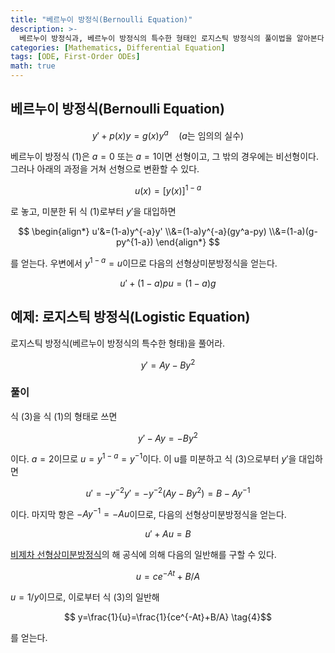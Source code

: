 ```yaml
---
title: "베르누이 방정식(Bernoulli Equation)"
description: >-
  베르누이 방정식과, 베르누이 방정식의 특수한 형태인 로지스틱 방정식의 풀이법을 알아본다.
categories: [Mathematics, Differential Equation]
tags: [ODE, First-Order ODEs]
math: true
---
```


## 베르누이 방정식(Bernoulli Equation)

$$ y'+p(x)y=g(x)y^a\quad \text{(}a\text{는 임의의 실수)}  \tag{1} $$

베르누이 방정식 (1)은 $a=0$ 또는 $a=1$이면 선형이고, 그 밖의 경우에는 비선형이다. 그러나 아래의 과정을 거쳐 선형으로 변환할 수 있다.

$$ u(x)=[y(x)]^{1-a} $$

로 놓고, 미분한 뒤 식 (1)로부터 $y'$을 대입하면

$$ \begin{align*}
u'&=(1-a)y^{-a}y'
\\&=(1-a)y^{-a}(gy^a-py) 
\\&=(1-a)(g-py^{1-a})
\end{align*} $$

를 얻는다. 우변에서 $y^{1-a}=u$이므로 다음의 선형상미분방정식을 얻는다.

$$ u'+(1-a)pu=(1-a)g \tag{2} $$

## 예제: 로지스틱 방정식(Logistic Equation)
로지스틱 방정식(베르누이 방정식의 특수한 형태)을 풀어라.

$$ y'=Ay-By^2 \tag{3} $$

### 풀이
식 (3)을 식 (1)의 형태로 쓰면

$$ y'-Ay=-By^2 $$

이다. $a=2$이므로 $u=y^{1-a}=y^{-1}$이다. 이 u를 미분하고 식 (3)으로부터 $y'$을 대입하면

$$ u'=-y^{-2}y'=-y^{-2}(Ay-By^2)=B-Ay^{-1} $$

이다. 마지막 항은 $-Ay^{-1}=-Au$이므로, 다음의 선형상미분방정식을 얻는다.

$$ u'+Au=B $$

[비제차 선형상미분방정식](/posts/Solution-of-First-Order-Linear-ODE/#비제차-선형상미분방정식)의 해 공식에 의해 다음의 일반해를 구할 수 있다.

$$ u=ce^{-At}+B/A $$

$u=1/y$이므로, 이로부터 식 (3)의 일반해

$$ y=\frac{1}{u}=\frac{1}{ce^{-At}+B/A} \tag{4}$$

를 얻는다.
